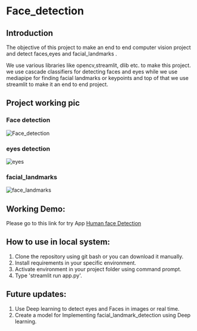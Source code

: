 # Face_detection

## Introduction
The objective of this project to make an end to end computer vision project and detect faces,eyes and facial_landmarks .

We use various libraries like opencv,streamlit, dlib etc. to make this project. we use cascade classifiers for detecting faces and eyes while we use mediapipe for finding facial landmarks or keypoints and top of that we use streamlit to make it an end to end project.

## Project working pic
### Face detection
![Face_detection](https://user-images.githubusercontent.com/56019496/130449742-ded08f46-dc1d-4f6e-b06f-ecbbae3ac979.png)


### eyes detection
![eyes](https://user-images.githubusercontent.com/56019496/130449791-8e2c816f-2701-4f52-853f-f037a7037fbc.png)


### facial_landmarks
![face_landmarks](https://user-images.githubusercontent.com/56019496/130449808-04bc8af0-eabb-4528-bdd1-10073a8985b3.png)


## Working Demo:
Please go to this link for try App [Human face Detection](https://share.streamlit.io/darkaido/human_face_detection/app.py)

## How to use in local system:
1. Clone the repository using git bash or you can download it manually.
2. Install requirements in your specific environment. 
3. Activate environment in your project folder using command prompt.
4. Type 'streamlit run app.py'. 

## Future updates:
1. Use Deep learning to detect eyes and Faces in images or real time.
2. Create a model for Implementing facial_landmark_detection using Deep learning.

